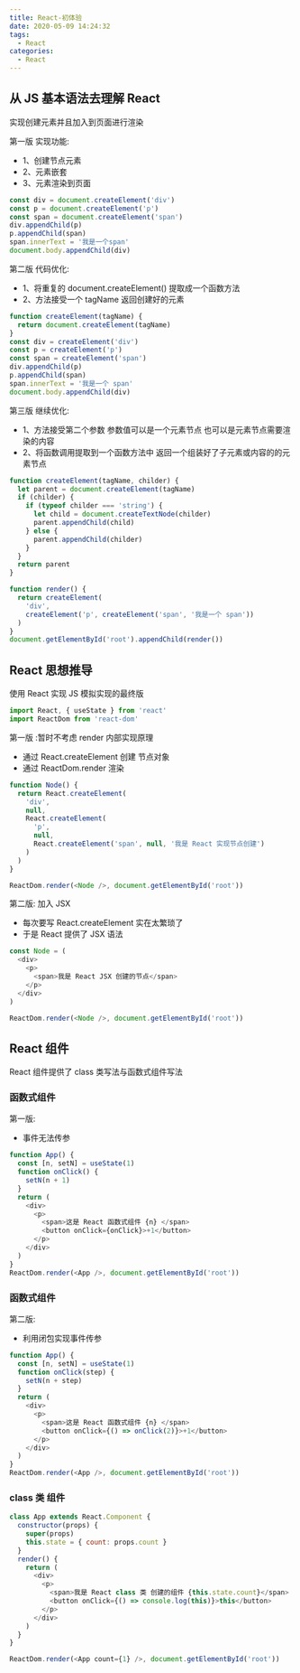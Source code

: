 ```yaml
---
title: React-初体验
date: 2020-05-09 14:24:32
tags:
  - React
categories:
  - React
---
```


## 从 JS 基本语法去理解 React

实现创建元素并且加入到页面进行渲染

第一版
实现功能:

- 1、创建节点元素
- 2、元素嵌套
- 3、元素渲染到页面

```js
const div = document.createElement('div')
const p = document.createElement('p')
const span = document.createElement('span')
div.appendChild(p)
p.appendChild(span)
span.innerText = '我是一个span'
document.body.appendChild(div)
```

第二版 代码优化:

- 1、将重复的 document.createElement() 提取成一个函数方法
- 2、方法接受一个 tagName 返回创建好的元素

```js
function createElement(tagName) {
  return document.createElement(tagName)
}
const div = createElement('div')
const p = createElement('p')
const span = createElement('span')
div.appendChild(p)
p.appendChild(span)
span.innerText = '我是一个 span'
document.body.appendChild(div)
```

第三版 继续优化:

- 1、方法接受第二个参数 参数值可以是一个元素节点 也可以是元素节点需要渲染的内容
- 2、将函数调用提取到一个函数方法中 返回一个组装好了子元素或内容的的元素节点

```js
function createElement(tagName, childer) {
  let parent = document.createElement(tagName)
  if (childer) {
    if (typeof childer === 'string') {
      let child = document.createTextNode(childer)
      parent.appendChild(child)
    } else {
      parent.appendChild(childer)
    }
  }
  return parent
}

function render() {
  return createElement(
    'div',
    createElement('p', createElement('span', '我是一个 span'))
  )
}
document.getElementById('root').appendChild(render())
```

## React 思想推导

使用 React 实现 JS 模拟实现的最终版

```js
import React, { useState } from 'react'
import ReactDom from 'react-dom'
```

第一版 :暂时不考虑 render 内部实现原理

- 通过 React.createElement 创建 节点对象
- 通过 ReactDom.render 渲染

```js
function Node() {
  return React.createElement(
    'div',
    null,
    React.createElement(
      'p',
      null,
      React.createElement('span', null, '我是 React 实现节点创建')
    )
  )
}

ReactDom.render(<Node />, document.getElementById('root'))
```

第二版: 加入 JSX

- 每次要写 React.createElement 实在太繁琐了
- 于是 React 提供了 JSX 语法

```js
const Node = (
  <div>
    <p>
      <span>我是 React JSX 创建的节点</span>
    </p>
  </div>
)

ReactDom.render(<Node />, document.getElementById('root'))
```

## React 组件

React 组件提供了 class 类写法与函数式组件写法

### 函数式组件

第一版:

- 事件无法传参

```js
function App() {
  const [n, setN] = useState(1)
  function onClick() {
    setN(n + 1)
  }
  return (
    <div>
      <p>
        <span>这是 React 函数式组件 {n} </span>
        <button onClick={onClick}>+1</button>
      </p>
    </div>
  )
}
ReactDom.render(<App />, document.getElementById('root'))
```

### 函数式组件

第二版:

- 利用闭包实现事件传参

```js
function App() {
  const [n, setN] = useState(1)
  function onClick(step) {
    setN(n + step)
  }
  return (
    <div>
      <p>
        <span>这是 React 函数式组件 {n} </span>
        <button onClick={() => onClick(2)}>+1</button>
      </p>
    </div>
  )
}
ReactDom.render(<App />, document.getElementById('root'))
```

### class 类 组件

```js
class App extends React.Component {
  constructor(props) {
    super(props)
    this.state = { count: props.count }
  }
  render() {
    return (
      <div>
        <p>
          <span>我是 React class 类 创建的组件 {this.state.count}</span>
          <button onClick={() => console.log(this)}>this</button>
        </p>
      </div>
    )
  }
}

ReactDom.render(<App count={1} />, document.getElementById('root'))
```
